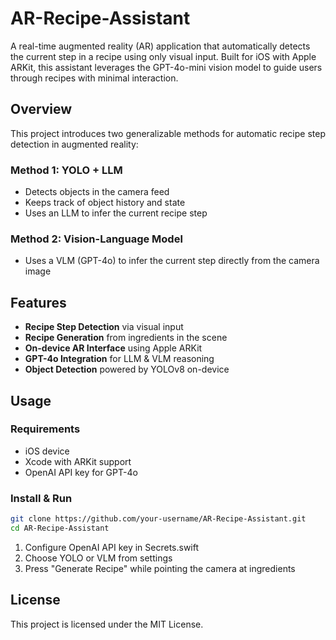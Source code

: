 # AR-Recipe-Assistant

A real-time augmented reality (AR) application that automatically detects the current step in a recipe using only visual input. Built for iOS with Apple ARKit, this assistant leverages the GPT-4o-mini vision model to guide users through recipes with minimal interaction.

## Overview

This project introduces two generalizable methods for automatic recipe step detection in augmented reality:
### Method 1: YOLO + LLM
- Detects objects in the camera feed
- Keeps track of object history and state
- Uses an LLM to infer the current recipe step
### Method 2: Vision-Language Model
- Uses a VLM (GPT-4o) to infer the current step directly from the camera image

## Features

- **Recipe Step Detection** via visual input
- **Recipe Generation** from ingredients in the scene
- **On-device AR Interface** using Apple ARKit
- **GPT-4o Integration** for LLM & VLM reasoning
- **Object Detection** powered by YOLOv8 on-device

## Usage

### Requirements
- iOS device
- Xcode with ARKit support
- OpenAI API key for GPT-4o

### Install & Run
```bash
git clone https://github.com/your-username/AR-Recipe-Assistant.git
cd AR-Recipe-Assistant
```
1. Configure OpenAI API key in Secrets.swift
2. Choose YOLO or VLM from settings
3. Press "Generate Recipe" while pointing the camera at ingredients

## License
This project is licensed under the MIT License.
